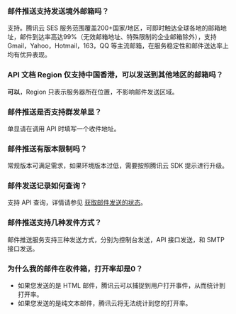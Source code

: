 [](id:que1) 
### 邮件推送支持发送境外邮箱吗？
支持。腾讯云 SES 服务范围覆盖200+国家/地区，可即时触达全球各地的邮箱地址，邮件到达率高达99%（无效邮箱地址、特殊限制的企业邮箱除外），支持 Gmail，Yahoo，Hotmail，163，QQ 等主流邮箱，在服务稳定性和邮件送达率上均有优异表现。


[](id:que2) 
### API 文档 Region 仅支持中国香港，可以发送到其他地区的邮箱吗？
**可以**，Region 只表示服务器所在位置，不影响邮件发送区域。

[](id:que3) 
### 邮件推送是否支持群发单显？
单显请在调用 API 时填写一个收件地址。

[](id:que4) 
### 邮件推送有版本限制吗？
常规版本可满足需求，如果环境版本过低，需要按照腾讯云 SDK 提示进行升级。

[](id:que5) 
### 邮件发送记录如何查询？
支持 API 查询，详情请参见 [获取邮件发送的状态](https://cloud.tencent.com/document/product/1288/51832)。
 
 [](id:que6) 
### 邮件推送支持几种发件方式？
邮件推送服务支持三种发送方式，分别为控制台发送，API 接口发送，和 SMTP 接口发送。


[](id:que7) 
### 为什么我的邮件在收件箱，打开率却是0？
- 如果您发送的是 HTML 邮件，腾讯云可以捕捉到用户打开事件，从而统计到打开率。
- 如果您发送的是纯文本邮件，腾讯云将无法统计到您的打开率。
